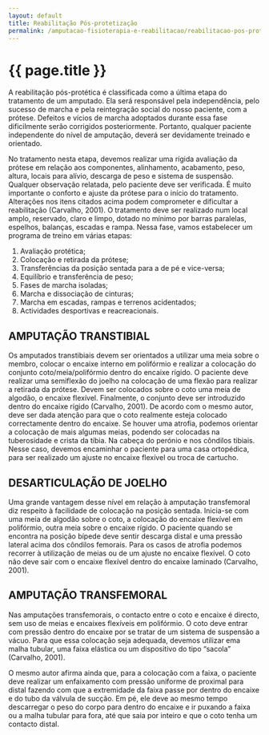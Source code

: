 ```yaml
---
layout: default
title: Reabilitação Pós-protetização
permalink: /amputacao-fisioterapia-e-reabilitacao/reabilitacao-pos-protetizacao.html
---
```


#  {{ page.title }}

A reabilitação pós-protética é classificada como a última etapa do tratamento de um amputado. Ela será responsável pela independência, pelo sucesso de marcha e pela reintegração social do nosso paciente, com a prótese. Defeitos e vícios de marcha adoptados durante essa fase dificilmente serão corrigidos posteriormente. Portanto, qualquer paciente independente do nível de amputação, deverá ser devidamente treinado e orientado.

No tratamento nesta etapa, devemos realizar uma rígida avaliação da prótese em relação aos componentes, alinhamento, acabamento, peso, altura, locais para alívio, descarga de peso e sistema de suspensão. Qualquer observação relatada, pelo paciente deve ser verificada. É muito importante o conforto e ajuste da prótese para o início do tratamento. Alterações nos itens citados acima podem comprometer e dificultar a reabilitação (Carvalho, 2001).
O tratamento deve ser realizado num local amplo, reservado, claro e limpo, dotado no mínimo por barras paralelas, espelhos, balanças, escadas e rampa. Nessa fase, vamos estabelecer um programa de treino em várias etapas:

1. Avaliação protética;
2. Colocação e retirada da prótese;
3. Transferências da posição sentada para a de pé e vice-versa;
4. Equilíbrio e transferência de peso;
5. Fases de marcha isoladas;
6. Marcha e dissociação de cinturas;
7. Marcha em escadas, rampas e terrenos acidentados;
8. Actividades desportivas e reacreacionais.

## AMPUTAÇÃO TRANSTIBIAL

Os amputados transtibiais devem ser orientados a utilizar uma meia sobre o membro, colocar o encaixe interno em polifórmio e realizar a colocação do conjunto coto/meia/polifórmio dentro do encaixe rígido. O paciente deve realizar uma semiflexão do joelho na colocação de uma flexão para realizar a retirada da prótese. Devem ser colocados sobre o coto uma meia de algodão, o encaixe flexível. Finalmente, o conjunto deve ser introduzido dentro do encaixe rígido (Carvalho, 2001).
De acordo com o mesmo autor, deve ser dada atenção para que o coto realmente esteja colocado correctamente dentro do encaixe. Se houver uma atrofia, podemos orientar a colocação de mais algumas meias, podendo ser colocadas na tuberosidade e crista da tíbia. Na cabeça do perónio e nos côndilos tibiais. Nesse caso, devemos encaminhar o paciente para uma casa ortopédica, para ser realizado um ajuste no encaixe flexível ou troca de cartucho.

## DESARTICULAÇÃO DE JOELHO

Uma grande vantagem desse nível em relação à amputação transfemoral diz respeito à facilidade de colocação na posição sentada. Inicia-se com uma meia de algodão sobre o coto, a colocação do encaixe flexível em polifórmio, outra meia sobre o encaixe rígido. O paciente quando se encontra na posição bípede deve sentir descarga distal e uma pressão lateral acima dos côndilos femorais. Para os casos de atrofia podemos recorrer à utilização de meias ou de um ajuste no encaixe flexível. O coto não deve sair com o encaixe flexível dentro do encaixe laminado (Carvalho, 2001).

## AMPUTAÇÃO TRANSFEMORAL

Nas amputações transfemorais, o contacto entre o coto e encaixe é directo, sem uso de meias e encaixes flexíveis em polifórmio. O coto deve entrar com pressão dentro do encaixe por se tratar de um sistema de suspensão a vácuo. Para que essa colocação seja adequada, devemos utilizar ema malha tubular, uma faixa elástica ou um dispositivo do tipo “sacola” (Carvalho, 2001).

O mesmo autor afirma ainda que, para a colocação com a faixa, o paciente deve realizar um enfaixamento com pressão uniforme de proximal para distal fazendo com que a extremidade da faixa passe por dentro do encaixe e do tubo da válvula de sucção. Em pé, ele deve ao mesmo tempo descarregar o peso do corpo para dentro do encaixe e ir puxando a faixa ou a malha tubular para fora, até que saia por inteiro e que o coto tenha um contacto distal.
